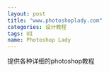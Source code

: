 ```yaml
---
layout: post
title: "www.photoshoplady.com"
categories: 设计教程
tags: UI
name: Photoshop Lady
---
```



提供各种详细的photoshop教程<!--break-->
